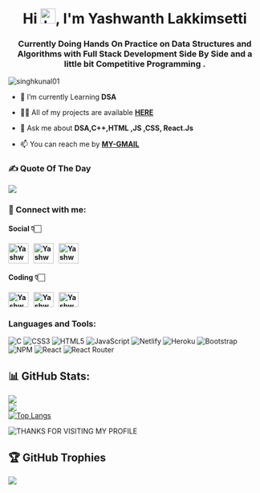 <h1 align="center">Hi <img src="https://github.com/TheDudeThatCode/TheDudeThatCode/blob/master/Assets/Hi.gif?raw=true" alt="handWaving" height="30" width="30" />, I'm Yashwanth Lakkimsetti </h1>
<h3 align="center">Currently Doing Hands On Practice on Data Structures and Algorithms with Full Stack Development Side By Side and a little bit Competitive Programming .</h3>
<p align="left"> <img src="https://komarev.com/ghpvc/?username=singhkunal01&label=Profile%20views&color=0e75b6&style=flat" alt="singhkunal01" /> </p>

- 🔭 I’m currently Learning **DSA**

- 👨‍💻 All of my projects are available [**HERE**](https://github.com/YashwanthLakkimsetti?tab=repositories)

- 💬 Ask me about **DSA,C++,HTML ,JS ,CSS, React.Js**

- 📫 You can reach me by [**MY-GMAIL**](mailto:lakkiyashwanth@gmail.com)

<h3 align="left">✍️ Quote Of The Day</h3>

![](https://quotes-github-readme.vercel.app/api?type=horizontal&theme=merko)


<h3 align="left">📩 Connect with me:</h3>
<p align="left">
<h4>Social 👇🏻<h4/>
<a href="mailto:lakkiyashwanth@gmail.com" target="blank"><img align="center" src="https://cdn4.iconfinder.com/data/icons/social-media-logos-6/512/112-gmail_email_mail-512.png" alt="YashwanthLakkimsetti" height="40" width="40" /></a>&nbsp;&nbsp;
<a href="https://www.linkedin.com/in/yashwanth-lakkimsetti-he-him-224726181/" target="blank"><img align="center" src="https://raw.githubusercontent.com/rahuldkjain/github-profile-readme-generator/master/src/images/icons/Social/linked-in-alt.svg" alt="YashwanthLakkimsetti" height="40" width="40" /></a>&nbsp;&nbsp;
<a href="https://twitter.com/in/Yashulakki" target="blank"><img align="center" src="https://www.pngkey.com/png/full/2-27646_twitter-logo-png-transparent-background-logo-twitter-png.png" alt="YashwanthLakkimsetti" height="40" width="40" /></a><br>
<h4>Coding 👇🏻<h4/>
<a href="https://www.codechef.com/users/yashulakki0911" target="blank"><img align="center" src="https://cdn.jsdelivr.net/npm/simple-icons@3.1.0/icons/codechef.svg" alt="YashwanthLakkimsetti" height="30" width="40" /></a>&nbsp;&nbsp;
<a href="https://www.hackerrank.com/lakkiyashwanth" target="blank"><img align="center" src="https://raw.githubusercontent.com/rahuldkjain/github-profile-readme-generator/master/src/images/icons/Social/hackerrank.svg" alt="YashwanthLakkimsetti" height="30" width="40" /></a>&nbsp;&nbsp;
<a href="https://auth.geeksforgeeks.org/user/yashulakki" target="blank"><img align="center" src="https://raw.githubusercontent.com/rahuldkjain/github-profile-readme-generator/master/src/images/icons/Social/geeks-for-geeks.svg" alt="YashwanthLakkimsetti" height="30" width="40" /></a>
</p>

<h3 align="left">Languages and Tools:</h3>

![C](https://img.shields.io/badge/c-%2300599C.svg?style=for-the-badge&logo=c&logoColor=white)  ![CSS3](https://img.shields.io/badge/css3-%231572B6.svg?style=for-the-badge&logo=css3&logoColor=white) ![HTML5](https://img.shields.io/badge/html5-%23E34F26.svg?style=for-the-badge&logo=html5&logoColor=white) ![JavaScript](https://img.shields.io/badge/javascript-%23323330.svg?style=for-the-badge&logo=javascript&logoColor=%23F7DF1E) ![Netlify](https://img.shields.io/badge/netlify-%23000000.svg?style=for-the-badge&logo=netlify&logoColor=#00C7B7) ![Heroku](https://img.shields.io/badge/heroku-%23430098.svg?style=for-the-badge&logo=heroku&logoColor=white)  ![Bootstrap](https://img.shields.io/badge/bootstrap-%23563D7C.svg?style=for-the-badge&logo=bootstrap&logoColor=white) ![NPM](https://img.shields.io/badge/NPM-%23000000.svg?style=for-the-badge&logo=npm&logoColor=white) ![React](https://img.shields.io/badge/react-%2320232a.svg?style=for-the-badge&logo=react&logoColor=%2361DAFB) ![React Router](https://img.shields.io/badge/React_Router-CA4245?style=for-the-badge&logo=react-router&logoColor=white) 

<!-- <p><img align="left" src="https://github-readme-stats.vercel.app/api/top-langs?username=singhkunal01&theme=gotham&show_icons=true&locale=en&layout=compact" alt="YashwanthLakkimsetti" /></p> -->

## 📊 GitHub Stats:
![](https://github-readme-stats.vercel.app/api?username=YashwanthLakkimsetti&theme=gotham&hide_border=false&include_all_commits=true&count_private=true)<br/>
![](https://github-readme-streak-stats.herokuapp.com/?user=YashwanthLakkimsetti&theme=gotham&hide_border=false)<br/>
[![Top Langs](https://github-readme-stats.vercel.app/api/top-langs/?username=YashwanthLakkimsetti&theme=gotham)](https://github.com/YashwanthLakkimsetti/github-readme-stats)
<!-- <p>&nbsp;<img align="center" src="https://github-readme-stats.vercel.app/api?username=YashwanthLakkimsetti&show_icons=true&locale=en" alt="YashwanthLakkimsetti" /></p> -->
![THANKS FOR VISITING MY PROFILE](https://raw.githubusercontent.com/BrunnerLivio/brunnerlivio/master/images/marquee.svg)

## 🏆 GitHub Trophies
![](https://github-profile-trophy.vercel.app/?username=YashwanthLakkimsetti&theme=apprentice&no-frame=false&no-bg=true&margin-w=4)

